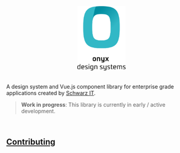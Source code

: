 <div align="center">
  <picture>
    <source media="(prefers-color-scheme: dark)" srcset="./.github/onyx-logo-light.svg">
    <source media="(prefers-color-scheme: light)" srcset="./.github/onyx-logo-dark.svg">
    <img alt="onyx logo" src="./.github/onyx-logo-dark.svg" width="128px">
  </picture>
</div>

<br>

A design system and Vue.js component library for enterprise grade applications created by [Schwarz IT](https://it.schwarz).

> **Work in progress**: This library is currently in early / active development.

<br>

## [Contributing](CONTRIBUTING.md)
